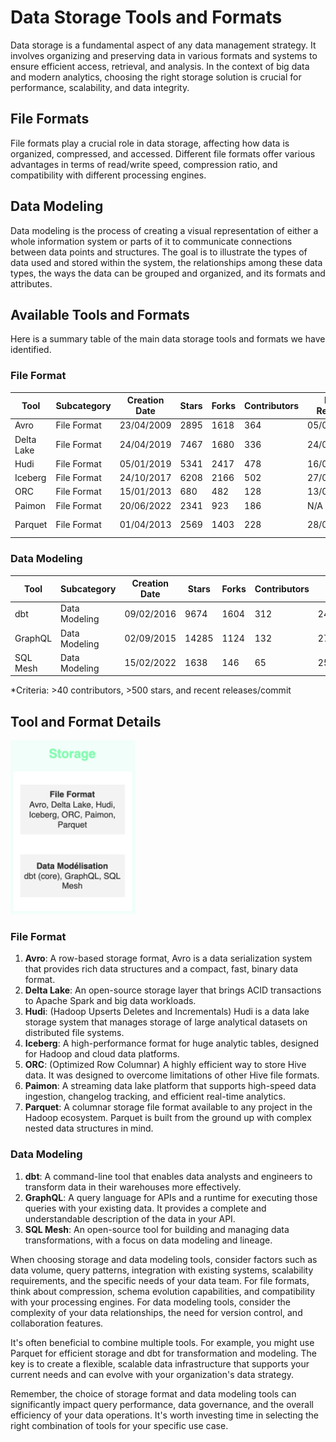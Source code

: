 # Data Storage Tools and Formats

Data storage is a fundamental aspect of any data management strategy. It involves organizing and preserving data in various formats and systems to ensure efficient access, retrieval, and analysis. In the context of big data and modern analytics, choosing the right storage solution is crucial for performance, scalability, and data integrity.

## File Formats

File formats play a crucial role in data storage, affecting how data is organized, compressed, and accessed. Different file formats offer various advantages in terms of read/write speed, compression ratio, and compatibility with different processing engines.

## Data Modeling

Data modeling is the process of creating a visual representation of either a whole information system or parts of it to communicate connections between data points and structures. The goal is to illustrate the types of data used and stored within the system, the relationships among these data types, the ways the data can be grouped and organized, and its formats and attributes.

## Available Tools and Formats

Here is a summary table of the main data storage tools and formats we have identified.

### File Format

| Tool | Subcategory | Creation Date | Stars | Forks | Contributors | Last Release | Latest Commit | Meets Criteria* | Link |
|------|-------------|---------------|-------|-------|--------------|--------------|---------------|-----------------|------|
| Avro | File Format | 23/04/2009 | 2895 | 1618 | 364 | 05/08/2024 | 24/09/2024 | Yes | https://github.com/apache/avro |
| Delta Lake | File Format | 24/04/2019 | 7467 | 1680 | 336 | 24/09/2024 | 25/09/2024 | Yes | https://github.com/delta-io/delta |
| Hudi | File Format | 05/01/2019 | 5341 | 2417 | 478 | 16/07/2024 | 26/09/2024 | Yes | https://github.com/apache/hudi |
| Iceberg | File Format | 24/10/2017 | 6208 | 2166 | 502 | 27/08/2024 | 26/09/2024 | Yes | https://github.com/apache/iceberg |
| ORC | File Format | 15/01/2013 | 680 | 482 | 128 | 13/09/2024 | 23/09/2024 | Yes | https://github.com/apache/orc |
| Paimon | File Format | 20/06/2022 | 2341 | 923 | 186 | N/A | 26/09/2024 | Yes | https://github.com/apache/paimon |
| Parquet | File Format | 01/04/2013 | 2569 | 1403 | 228 | 28/08/2024 | 25/09/2024 | Yes | https://github.com/apache/parquet-mr |

### Data Modeling

| Tool | Subcategory | Creation Date | Stars | Forks | Contributors | Last Release | Latest Commit | Meets Criteria* | Link |
|------|-------------|---------------|-------|-------|--------------|--------------|---------------|-----------------|------|
| dbt | Data Modeling | 09/02/2016 | 9674 | 1604 | 312 | 24/09/2024 | 26/09/2024 | Yes | https://github.com/dbt-labs/dbt-core |
| GraphQL | Data Modeling | 02/09/2015 | 14285 | 1124 | 132 | 27/10/2021 | 06/08/2024 | Yes | https://github.com/graphql/graphql-spec |
| SQL Mesh | Data Modeling | 15/02/2022 | 1638 | 146 | 65 | 25/09/2024 | 26/09/2024 | Yes | https://github.com/TobikoData/sqlmesh |

*Criteria: >40 contributors, >500 stars, and recent releases/commit

## Tool and Format Details

<img src="02.storage.PNG" alt="Storage" style="width:200px;"/>

### File Format

1. **Avro**: A row-based storage format, Avro is a data serialization system that provides rich data structures and a compact, fast, binary data format.
2. **Delta Lake**: An open-source storage layer that brings ACID transactions to Apache Spark and big data workloads.
3. **Hudi**: (Hadoop Upserts Deletes and Incrementals) Hudi is a data lake storage system that manages storage of large analytical datasets on distributed file systems.
4. **Iceberg**: A high-performance format for huge analytic tables, designed for Hadoop and cloud data platforms.
5. **ORC**: (Optimized Row Columnar) A highly efficient way to store Hive data. It was designed to overcome limitations of other Hive file formats.
6. **Paimon**: A streaming data lake platform that supports high-speed data ingestion, changelog tracking, and efficient real-time analytics.
7. **Parquet**: A columnar storage file format available to any project in the Hadoop ecosystem. Parquet is built from the ground up with complex nested data structures in mind.

### Data Modeling

1. **dbt**: A command-line tool that enables data analysts and engineers to transform data in their warehouses more effectively.
2. **GraphQL**: A query language for APIs and a runtime for executing those queries with your existing data. It provides a complete and understandable description of the data in your API.
3. **SQL Mesh**: An open-source tool for building and managing data transformations, with a focus on data modeling and lineage.

When choosing storage and data modeling tools, consider factors such as data volume, query patterns, integration with existing systems, scalability requirements, and the specific needs of your data team. For file formats, think about compression, schema evolution capabilities, and compatibility with your processing engines. For data modeling tools, consider the complexity of your data relationships, the need for version control, and collaboration features.

It's often beneficial to combine multiple tools. For example, you might use Parquet for efficient storage and dbt for transformation and modeling. The key is to create a flexible, scalable data infrastructure that supports your current needs and can evolve with your organization's data strategy.

Remember, the choice of storage format and data modeling tools can significantly impact query performance, data governance, and the overall efficiency of your data operations. It's worth investing time in selecting the right combination of tools for your specific use case.